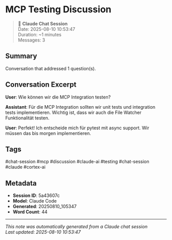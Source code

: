 # MCP Testing Discussion

> 💬 **Claude Chat Session**  
> Date: 2025-08-10 10:53:47  
> Duration: ~1 minutes  
> Messages: 3

## Summary
Conversation that addressed 1 question(s).

## Conversation Excerpt
**User**: Wie können wir die MCP Integration testen?

**Assistant**: Für die MCP Integration sollten wir unit tests und integration tests implementieren. Wichtig ist, dass wir auch die File Watcher Funktionalität testen.

**User**: Perfekt! Ich entscheide mich für pytest mit async support. Wir müssen das bis morgen implementieren.


## Tags
#chat-session #mcp #discussion #claude-ai #testing #chat-session #claude #cortex-ai

## Metadata
- **Session ID**: 5a43607c
- **Model**: Claude Code
- **Generated**: 20250810_105347
- **Word Count**: 44

---
*This note was automatically generated from a Claude chat session*  
*Last updated: 2025-08-10 10:53:47*
